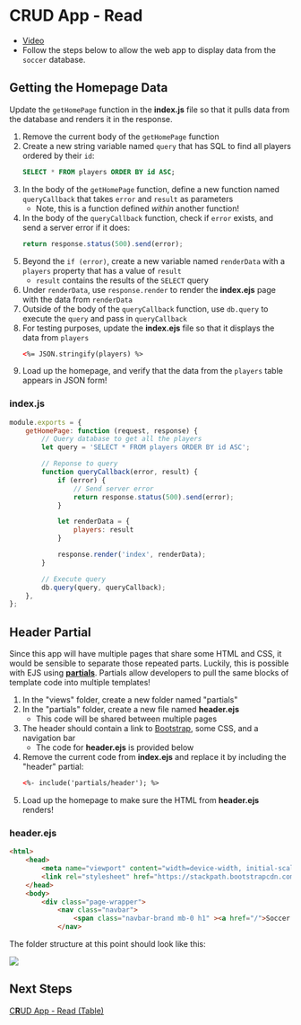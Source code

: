 # C**R**UD App - Read
- [Video](https://www.youtube.com/watch?v=nC80SRCzRwU&list=PL1P_sExxi-9PSNwmays_UE8JYllVu7P7u&index=32)
- Follow the steps below to allow the web app to display data from the `soccer` database.

## Getting the Homepage Data
Update the `getHomePage` function in the **index.js** file so that it pulls data from the database and renders it in the response.

1. Remove the current body of the `getHomePage` function
1. Create a new string variable named `query` that has SQL to find all players ordered by their `id`:
    ```sql
    SELECT * FROM players ORDER BY id ASC;
    ```
1. In the body of the `getHomePage` function, define a new function named `queryCallback` that takes `error` and `result` as parameters
    - Note, this is a function defined _within_ another function!
1. In the body of the `queryCallback` function, check if `error` exists, and send a server error if it does:
    ```js
    return response.status(500).send(error);
    ```
1. Beyond the `if (error)`, create a new variable named `renderData` with a `players` property that has a value of `result`
    - `result` contains the results of the `SELECT` query
1. Under `renderData`, use `response.render` to render the **index.ejs** page with the data from `renderData`
1. Outside of the body of the `queryCallback` function, use `db.query` to execute the `query` and pass in `queryCallback`
1. For testing purposes, update the **index.ejs** file so that it displays the data from `players`
    ```html
    <%= JSON.stringify(players) %>
    ```
1. Load up the homepage, and verify that the data from the `players` table appears in JSON form!

### **index.js**
```js
module.exports = {
    getHomePage: function (request, response) {
        // Query database to get all the players
        let query = 'SELECT * FROM players ORDER BY id ASC'; 

        // Reponse to query
        function queryCallback(error, result) {
            if (error) {
                // Send server error
                return response.status(500).send(error);
            }

            let renderData = {
                players: result
            }

            response.render('index', renderData);
        }

        // Execute query
        db.query(query, queryCallback);
    },
};
```

## Header Partial
Since this app will have multiple pages that share some HTML and CSS, it would be sensible to separate those repeated parts. Luckily, this is possible with EJS using [**partials**](https://medium.com/@henslejoseph/ejs-partials-f6f102cb7433). Partials allow developers to pull the same blocks of template code into multiple templates!

1. In the "views" folder, create a new folder named "partials"
1. In the "partials" folder, create a new file named **header.ejs**
    - This code will be shared between multiple pages
1. The header should contain a link to [Bootstrap](https://getbootstrap.com/), some CSS, and a navigation bar
    - The code for **header.ejs** is provided below
1. Remove the current code from **index.ejs** and replace it by including the "header" partial:
    ```html
    <%- include('partials/header'); %>
    ```
1. Load up the homepage to make sure the HTML from **header.ejs** renders!

### **header.ejs**
```html
<html>
    <head>
        <meta name="viewport" content="width=device-width, initial-scale=1">
        <link rel="stylesheet" href="https://stackpath.bootstrapcdn.com/bootstrap/4.3.1/css/bootstrap.min.css">
    </head>
    <body>
        <div class="page-wrapper">
            <nav class="navbar">
                <span class="navbar-brand mb-0 h1" ><a href="/">Soccer Players</a></span>
            </nav>
```


The folder structure at this point should look like this:

![](https://i.imgur.com/clKZ9LJ.png)

## Next Steps
[C**R**UD App - Read (Table)](CrudAppReadTable.md)